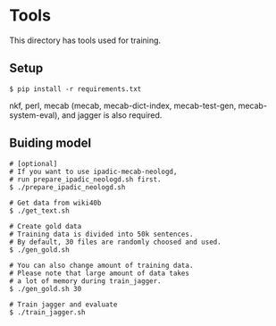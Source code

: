 # Tools

This directory has tools used for training.

## Setup

```
$ pip install -r requirements.txt
```

nkf, perl, mecab (mecab, mecab-dict-index, mecab-test-gen, mecab-system-eval), and jagger is also required.

## Buiding model

```
# [optional]
# If you want to use ipadic-mecab-neologd,
# run prepare_ipadic_neologd.sh first.
$ ./prepare_ipadic_neologd.sh

# Get data from wiki40b
$ ./get_text.sh

# Create gold data
# Training data is divided into 50k sentences.
# By default, 30 files are randomly choosed and used.
$ ./gen_gold.sh

# You can also change amount of training data.
# Please note that large amount of data takes 
# a lot of memory during train_jagger.
$ ./gen_gold.sh 30

# Train jagger and evaluate
$ ./train_jagger.sh
```

